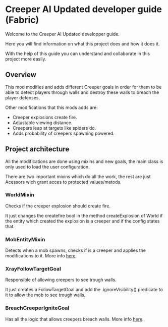 # Creeper AI Updated developer guide (Fabric)
Welcome to the Creeper AI Updated developper guide.

Here you will find information on what this project does and how it does it.

With the help of this guide you can understand and collaborate in this project more easily.

## Overview

This mod modifies and adds different Creeper goals in order for them to be able to detect players through walls and destroy these walls to breach the player defenses.

Other modifications that this mods adds are:

- Creeper explosions create fire.
- Adjustable viewing distance.
- Creepers leap at targets like spiders do.
- Adds probability of creepers spawning powered.

## Project architecture

All the modifications are done using mixins and new goals, the main class is only used to load the user configuration.

There are two important mixins which do all the work, the rest are just Acessors wich grant acces to protected values/metods.

### WorldMixin

Checks if the creeper explosion should create fire.

It just changes the createfire bool in the method createExplosion of World if the entity which created the explosion is a creeper and if the config states that.

### MobEntityMixin

Detects when a mob spawns, checks if is a creeper and applies the modifications to it. More info [here](MobEntityMixin.md).

### XrayFollowTargetGoal

Responsible of allowing creepers to see trough walls.

It just creates a FollowTargetGoal and add the .ignoreVisibility() predicate to it to allow the mob to see trough walls.

### BreachCreeperIgniteGoal

Has all the logic that allows creepers breach walls. More info [here](BreachCreeperIgniteGoal.md).
